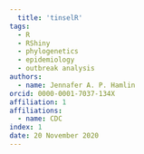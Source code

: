 ```yaml
---
  title: 'tinselR'
tags:
  - R
  - RShiny
  - phylogenetics
  - epidemiology
  - outbreak analysis
authors:
  - name: Jennafer A. P. Hamlin
orcid: 0000-0001-7037-134X
affiliation: 1
affiliations:
  - name: CDC
index: 1
date: 20 November 2020
---
```

  